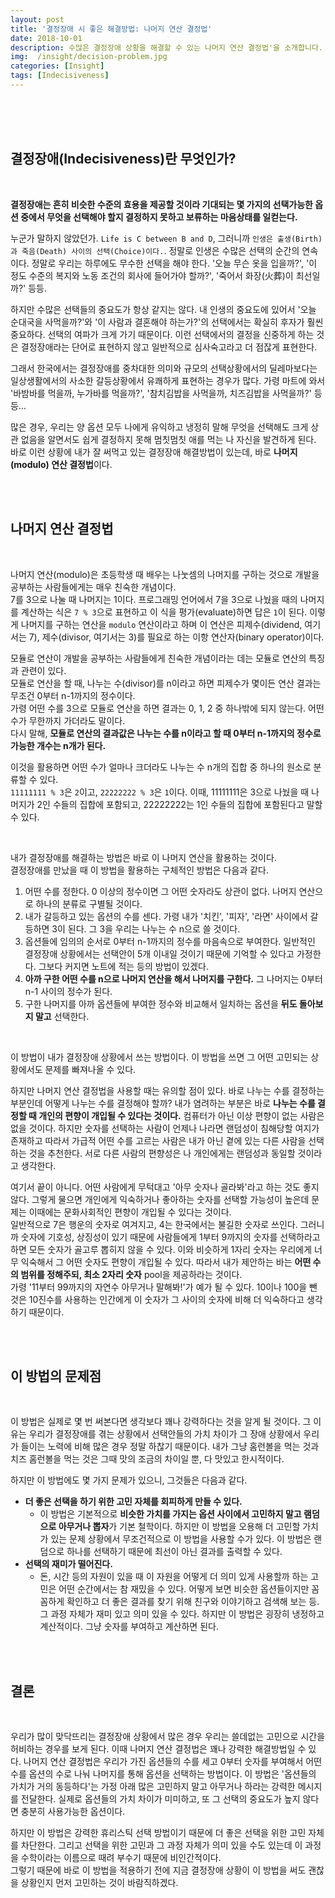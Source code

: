 ```yaml
---
layout: post
title: '결정장애 시 좋은 해결방법: 나머지 연산 결정법'
date: 2018-10-01
description: 수많은 결정장애 상황을 해결할 수 있는 나머지 연산 결정법'을 소개합니다.
img:  /insight/decision-problem.jpg
categories: [Insight]
tags: [Indecisiveness]
---
```



<br>
<br>
<br>

## 결정장애(Indecisiveness)란 무엇인가?

<br>

**결정장애는 흔히 비슷한 수준의 효용을 제공할 것이라 기대되는 몇 가지의 선택가능한 옵션 중에서 무엇을 선택해야 할지 결정하지 못하고 보류하는 마음상태를 일컫는다.**  

누군가 말하지 않았던가. `Life is C between B and D`, 그러니까 `인생은 출생(Birth)과 죽음(Death) 사이의 선택(Choice)이다.`. 정말로 인생은 수많은 선택의 순간의 연속이다. 정말로 우리는 하루에도 무수한 선택을 해야 한다. '오늘 무슨 옷을 입을까?', '이 정도 수준의 복지와 노동 조건의 회사에 들어가야 할까?', '죽어서 화장(火葬)이 최선일까?' 등등.    

하지만 수많은 선택들의 중요도가 항상 같지는 않다. 내 인생의 중요도에 있어서 '오늘 순대국을 사먹을까?'와 '이 사람과 결혼해야 하는가?'의 선택에서는 확실히 후자가 훨씬 중요하다. 선택의 여파가 크게 가기 때문이다. 이런 선택에서의 결정을 신중하게 하는 것은 결정장애라는 단어로 표현하지 않고 일반적으로 심사숙고라고 더 점잖게 표현한다.

그래서 한국에서는 결정장애를 중차대한 의미와 규모의 선택상황에서의 딜레마보다는 일상생활에서의 사소한 갈등상황에서 유쾌하게 표현하는 경우가 많다. 가령 마트에 와서 '바밤바를 먹을까, 누가바를 먹을까?', '참치김밥을 사먹을까, 치즈김밥을 사먹을까?' 등등...  

많은 경우, 우리는 양 옵션 모두 나에게 유익하고 냉정히 말해 무엇을 선택해도 크게 상관 없음을 알면서도 쉽게 결정하지 못해 멈칫멈칫 애를 먹는 나 자신을 발견하게 된다. 바로 이런 상황에 내가 잘 써먹고 있는 결정장애 해결방법이 있는데, 바로 **나머지(modulo) 연산 결정법**이다.


<br>
<br>

## 나머지 연산 결정법

<br>

나머지 연산(modulo)은 초등학생 때 배우는 나눗셈의 나머지를 구하는 것으로 개발을 공부하는 사람들에게는 매우 친숙한 개념이다.  
7를 3으로 나눌 때 나머지는 1이다. 프로그래밍 언어에서 7을 3으로 나눴을 때의 나머지를 계산하는 식은 `7 % 3`으로 표현하고 이 식을 평가(evaluate)하면 답은 `1`이 된다. 이렇게 나머지를 구하는 연산을 `modulo` 연산이라고 하며 이 연산은 피제수(dividend, 여기서는 7), 제수(divisor, 여기서는 3)를 필요로 하는 이항 연산자(binary operator)이다.  

모듈로 연산이 개발을 공부하는 사람들에게 친숙한 개념이라는 데는 모듈로 연산의 특징과 관련이 있다.   
모듈로 연산을 할 때, 나누는 수(divisor)를 n이라고 하면 피제수가 몇이든 연산 결과는 무조건 0부터 n-1까지의 정수이다.  
가령 어떤 수를 3으로 모듈로 연산을 하면 결과는 0, 1, 2 중 하나밖에 되지 않는다. 어떤 수가 무한까지 가더라도 말이다.  
다시 말해, **모듈로 연산의 결과값은 나누는 수를 n이라고 할 때 0부터 n-1까지의 정수로 가능한 개수는 n개가 된다.**  

이것을 활용하면 어떤 수가 얼마나 크더라도 나누는 수 n개의 집합 중 하나의 원소로 분류할 수 있다.  
`11111111 % 3`은 `2`이고, `22222222 % 3`은 `1`이다. 이때, 11111111은 3으로 나눴을 때 나머지가 2인 수들의 집합에 포함되고, 22222222는 1인 수들의 집합에 포함된다고 말할 수 있다.  

<br>

내가 결정장애를 해결하는 방법은 바로 이 나머지 연산을 활용하는 것이다.  
결정장애를 만났을 때 이 방법을 활용하는 구체적인 방법은 다음과 같다.

1. 어떤 수를 정한다. 0 이상의 정수이면 그 어떤 숫자라도 상관이 없다. 나머지 연산으로 하나의 분류로 구별될 것이다.
1. 내가 갈등하고 있는 옵션의 수를 센다. 가령 내가 '치킨', '피자', '라면' 사이에서 갈등하면 3이 된다. 그 3을 우리는 나누는 수 n으로 쓸 것이다.
1. 옵션들에 임의의 순서로 0부터 n-1까지의 정수를 마음속으로 부여한다. 일반적인 결정장애 상황에서는 선택안이 5개 이내일 것이기 때문에 기억할 수 있다고 가정한다. 그보다 커지면 노트에 적는 등의 방법이 있겠다.
1. **아까 구한 어떤 수를 n으로 나머지 연산을 해서 나머지를 구한다.** 그 나머지는 0부터 n-1 사이의 정수가 된다.
1. 구한 나머지를 아까 옵션들에 부여한 정수와 비교해서 일치하는 옵션을 **뒤도 돌아보지 말고** 선택한다.

<br>

이 방법이 내가 결정장애 상황에서 쓰는 방법이다. 이 방법을 쓰면 그 어떤 고민되는 상황에서도 문제를 빠져나올 수 있다.  


하지만 나머지 연산 결정법을 사용할 때는 유의할 점이 있다. 바로 나누는 수를 결정하는 부분인데 어떻게 나누는 수를 결정해야 할까? 내가 염려하는 부분은 바로 **나누는 수를 결정할 때 개인의 편향이 개입될 수 있다는 것이다.** 컴퓨터가 아닌 이상 편향이 없는 사람은 없을 것이다. 하지만 숫자를 선택하는 사람이 언제나 나라면 랜덤성이 침해당할 여지가 존재하고 따라서 가급적 어떤 수를 고르는 사람은 내가 아닌 곁에 있는 다른 사람을 선택하는 것을 추천한다. 서로 다른 사람의 편향성은 나 개인에게는 랜덤성과 동일할 것이라고 생각한다.    

여기서 끝이 아니다. 어떤 사람에게 무턱대고 '아무 숫자나 골라봐'라고 하는 것도 좋지 않다. 그렇게 물으면 개인에게 익숙하거나 좋아하는 숫자를 선택할 가능성이 높은데 문제는 이때에는 문화사회적인 편향이 개입될 수 있다는 것이다.  
일반적으로 7은 행운의 숫자로 여겨지고, 4는 한국에서는 불길한 숫자로 쓰인다. 그러니까 숫자에 기호성, 상징성이 있기 때문에 사람들에게 1부터 9까지의 숫자를 선택하라고 하면 모든 숫자가 골고루 뽑히지 않을 수 있다. 이와 비슷하게 1자리 숫자는 우리에게 너무 익숙해서 그 어떤 숫자도 편향이 개입될 수 있다. 따라서 내가 제안하는 바는 **어떤 수의 범위를 정해주되, 최소 2자리 숫자** pool을 제공하라는 것이다.  
가령 '11부터 99까지의 자연수 아무거나 말해봐!'가 예가 될 수 있다. 10이나 100을 뺀 것은 10진수를 사용하는 인간에게 이 숫자가 그 사이의 숫자에 비해 더 익숙하다고 생각하기 때문이다.  


<br>
<br>

## 이 방법의 문제점

<br>

이 방법은 실제로 몇 번 써본다면 생각보다 꽤나 강력하다는 것을 알게 될 것이다. 그 이유는 우리가 결정장애를 겪는 상황에서 선택안들의 가치 차이가 그 장애 상황에서 우리가 들이는 노력에 비해 많은 경우 정말 하찮기 때문이다. 내가 그냥 홈런볼을 먹는 것과 치즈 홈런볼을 먹는 것은 그때 맛의 조금의 차이일 뿐, 다 맛있고 한시적이다.  

하지만 이 방법에도 몇 가지 문제가 있으니, 그것들은 다음과 같다.

* **더 좋은 선택을 하기 위한 고민 자체를 회피하게 만들 수 있다.**
  - 이 방법은 기본적으로 **비슷한 가치를 가지는 옵션 사이에서 고민하지 말고 램덤으로 아무거나 뽑자**가 기본 철학이다. 하지만 이 방법을 오용해 더 고민할 가치가 있는 문제 상황에서 무조건적으로 이 방법을 사용할 수가 있다. 이 방법은 랜덤으로 하나를 선택하기 때문에 최선이 아닌 결과를 출력할 수 있다.
* **선택의 재미가 떨어진다.**
  - 돈, 시간 등의 자원이 있을 때 이 자원을 어떻게 더 의미 있게 사용할까 하는 고민은 어떤 순간에서는 참 재밌을 수 있다. 어떻게 보면 비슷한 옵션들이지만 꼼꼼하게 확인하고 더 좋은 결과를 찾기 위해 친구와 이야기하고 검색해 보는 등. 그 과정 자체가 재미 있고 의미 있을 수 있다. 하지만 이 방법은 굉장히 냉정하고 계산적이다. 그냥 숫자를 부여하고 계산하면 된다. 

<br>
<Br>

## 결론

<br>

우리가 많이 맞닥뜨리는 결정장애 상황에서 많은 경우 우리는 쓸데없는 고민으로 시간을 허비하는 경우를 보게 된다. 이때 나머지 연산 결정법은 꽤나 강력한 해결방법일 수 있다. 나머지 연산 결정법은 우리가 가진 옵션들의 수를 세고 0부터 숫자를 부여해서 어떤 수를 옵션의 수로 나눠 나머지를 통해 옵션을 선택하는 방법이다. 이 방법은 '옵션들의 가치가 거의 동등하다'는 가정 아래 많은 고민하지 말고 아무거나 하라는 강력한 메시지를 전달한다. 실제로 옵션들의 가치 차이가 미미하고, 또 그 선택의 중요도가 높지 않다면 충분히 사용가능한 옵션이다.  

하지만 이 방법은 강력한 휴리스틱 선택 방법이기 때문에 더 좋은 선택을 위한 고민 자체를 차단한다. 그리고 선택을 위한 고민과 그 과정 자체가 의미 있을 수도 있는데 이 과정을 수학이라는 이름으로 때려 부수기 때문에 비인간적이다.  
그렇기 때문에 바로 이 방법을 적용하기 전에 지금 결정장애 상황이 이 방법을 써도 괜찮을 상황인지 먼저 고민하는 것이 바람직하겠다.
